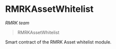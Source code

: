 # RMRKAssetWhitelist

_RMRK team_

> RMRKAssetWhitelist

Smart contract of the RMRK Asset whitelist module.
